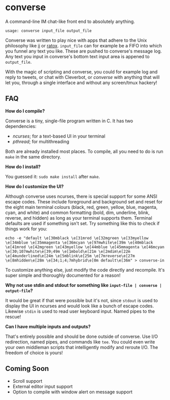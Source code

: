 converse
========

A command-line IM chat-like front end to absolutely anything.

`usage: converse input_file output_file`

Converse was written to play nice with apps that adhere to the Unix philosophy like [ii](http://tools.suckless.org/ii/) or [ratox](http://ratox.2f30.org/). `input_file` can for example be a FIFO into which you funnel any text you like. These are pushed to converse's message log. Any text you input in converse's bottom text input area is appened to `output_file`.

With the magic of scripting and converse, you could for example log and reply to tweets, or chat with Cleverbot, or *converse* with anything that will let you, through a single interface and without any screen/tmux hackery!


FAQ
---

**How do I compile?**

Converse is a tiny, single-file program written in C. It has two dependencies:

  - *ncurses*; for a text-based UI in your terminal
  - *pthread*; for multithreading

Both are already installed most places. To compile, all you need to do is run `make` in the same directory.

**How do I install?**

You guessed it: `sudo make install` after `make`.

**How do I customize the UI?**

Although converse uses ncurses, there is special support for some ANSI escape codes. These include foreground and background set and reset for the eight main terminal colours (black, red, green, yellow, blue, magenta, cyan, and white) and common formatting (bold, dim, underline, blink, reverse, and hidden) as long as your terminal supports them. Terminal defaults are used if something isn't set. Try something like this to check if things work for you:

    echo -e "default \e[30mblack \e[31mred \e[32mgreen \e[33myellow \e[34mblue \e[35mmagenta \e[36mcyan \e[97mwhite\e[39m \e[40mblack \e[41mred \e[42mgreen \e[43myellow \e[44mblue \e[45mmagenta \e[46mcyan \e[30;107mwhite\e[39;49m \e[1mbold\e[21m \e[2mdim\e[22m \e[4munderlined\e[24m \e[5mblink\e[25m \e[7mreverse\e[27m \e[8mhidden\e[28m \e[34;1;4;7mhybrid\e[0m default\e[36m" > converse-in

To customize anything else, just modify the code directly and recompile. It's super simple and thoroughly documented for a reason!

**Why not use stdin and stdout for something like `input-file | converse | output-file`?**

It would be great if that were possible but it's not, since `stdout` is used to display the UI in ncurses and would look like a bunch of escape codes. Likewise `stdin` is used to read user keyboard input. Named pipes to the rescue!

**Can I have multiple inputs and outputs?**

That's entirely possible and should be done outside of converse. Use I/O redirection, named pipes, and commands like `tee`. You could even write your own middleman scripts that intelligently modify and reroute I/O. The freedom of choice is yours!


Coming Soon
-----------

  - Scroll support
  - External editor input support
  - Option to compile with window alert on message support

<!-- vim: set wrap linebreak spell : -->
